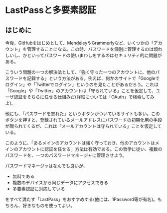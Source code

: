 # LastPassと多要素認証

## はじめに

今後、GitHubをはじめとして、MendeleyやGrammerlyなど、いくつかの「アカウント」を管理することになる。この時、パスワードを個別に管理するのは煩わしいし、かといってパスワードの使いまわしをするのはセキュリティ的に問題がある。

こういう問題の一つの解決法として、「強く守った一つのアカウントに、他のパスワードを記録する」という方法がある。例えば、何かのサイトで「Googleでログイン」や「Twitterでログイン」というのを見たことがあるだろう。これは「Google」や「Twitter」のアカウントは「守られている」ことを仮定して、ユーザ認証をそちらに任せる仕組みだ(詳細については「OAuth」で検索してみよ)。

他にも、「パスワードを忘れた」というボタンがついているサイトも多い。このボタンを押すと、登録されているメールアドレスにパスワードの初期化用の手段が贈られてくるが、これは「メールアカウントは守られている」ことを仮定している。

このように、「あるメインのアカウントは強く守っておき、他のアカウントはメインのアカウントに認証を任せる」方法は有効である。この哲学に従い、複数のパスワードを、一つのパスワードマネージャに管理させよう。

パスワードマネージャはなんでも良いが、

* 無料である
* 複数のデバイスから同じデータにアクセスできる
* 多要素認証に対応している

をすべて満たす「LastPass」をおすすめする(他には、1Password等が有名)。もちろん、好きなものを使ってよい。


